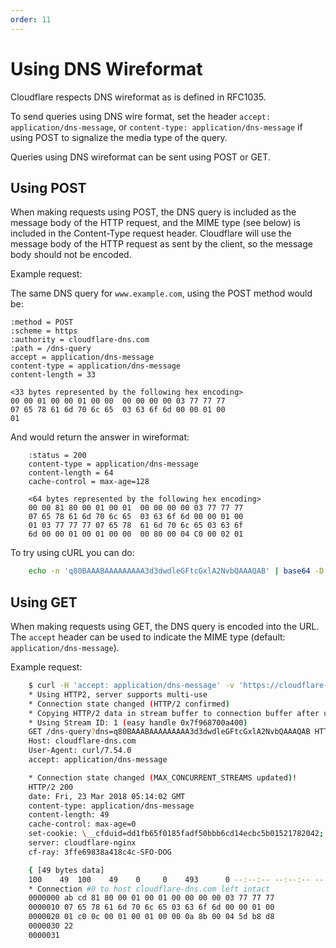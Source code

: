 ```yaml
---
order: 11
---
```


# Using DNS Wireformat

Cloudflare respects DNS wireformat as is defined in RFC1035.

To send queries using DNS wire format, set the header `accept: application/dns-message`, or `content-type: application/dns-message` if using POST to signalize the media type of the query.

Queries using DNS wireformat can be sent using POST or GET.

## Using POST

When making requests using POST, the DNS query is included as the message body of the HTTP request, and the MIME type (see below) is included in the Content-Type request header. Cloudflare will use the message body of the HTTP request as sent by the client, so the message body should not be encoded.

Example request:

The same DNS query for `www.example.com`, using the POST method would be:

```
:method = POST
:scheme = https
:authority = cloudflare-dns.com
:path = /dns-query
accept = application/dns-message
content-type = application/dns-message
content-length = 33

<33 bytes represented by the following hex encoding>
00 00 01 00 00 01 00 00  00 00 00 00 03 77 77 77
07 65 78 61 6d 70 6c 65  03 63 6f 6d 00 00 01 00
01
```

And would return the answer in wireformat:

```
    :status = 200
    content-type = application/dns-message
    content-length = 64
    cache-control = max-age=128

    <64 bytes represented by the following hex encoding>
    00 00 81 80 00 01 00 01  00 00 00 00 03 77 77 77
    07 65 78 61 6d 70 6c 65  03 63 6f 6d 00 00 01 00
    01 03 77 77 77 07 65 78  61 6d 70 6c 65 03 63 6f
    6d 00 00 01 00 01 00 00  00 80 00 04 C0 00 02 01
```

To try using cURL you can do:

```sh
    echo -n 'q80BAAABAAAAAAAAA3d3dwdleGFtcGxlA2NvbQAAAQAB' | base64 -D | curl -H 'content-type: application/dns-message' --data-binary @- https://cloudflare-dns.com/dns-query -o - | hexdump
```

## Using GET

When making requests using GET, the DNS query is encoded into the URL. The `accept` header can be used to indicate the MIME type (default: `application/dns-message`).

Example request:

```sh
    $ curl -H 'accept: application/dns-message' -v 'https://cloudflare-dns.com/dns-query?dns=q80BAAABAAAAAAAAA3d3dwdleGFtcGxlA2NvbQAAAQAB' | hexdump
    * Using HTTP2, server supports multi-use
    * Connection state changed (HTTP/2 confirmed)
    * Copying HTTP/2 data in stream buffer to connection buffer after upgrade: len=0
    * Using Stream ID: 1 (easy handle 0x7f968700a400)
    GET /dns-query?dns=q80BAAABAAAAAAAAA3d3dwdleGFtcGxlA2NvbQAAAQAB HTTP/2
    Host: cloudflare-dns.com
    User-Agent: curl/7.54.0
    accept: application/dns-message

    * Connection state changed (MAX_CONCURRENT_STREAMS updated)!
    HTTP/2 200
    date: Fri, 23 Mar 2018 05:14:02 GMT
    content-type: application/dns-message
    content-length: 49
    cache-control: max-age=0
    set-cookie: \__cfduid=dd1fb65f0185fadf50bbb6cd14ecbc5b01521782042; expires=Sat, 23-Mar-19 05:14:02 GMT; path=/; domain=.cloudflare.com; HttpOnly
    server: cloudflare-nginx
    cf-ray: 3ffe69838a418c4c-SFO-DOG

    { [49 bytes data]
    100    49  100    49    0     0    493      0 --:--:-- --:--:-- --:--:--   494
    * Connection #0 to host cloudflare-dns.com left intact
    0000000 ab cd 81 80 00 01 00 01 00 00 00 00 03 77 77 77
    0000010 07 65 78 61 6d 70 6c 65 03 63 6f 6d 00 00 01 00
    0000020 01 c0 0c 00 01 00 01 00 00 0a 8b 00 04 5d b8 d8
    0000030 22
    0000031
```